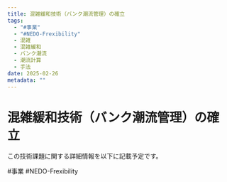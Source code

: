 ```yaml
---
title: 混雑緩和技術（バンク潮流管理）の確立
tags:
  - "#事業"
  - "#NEDO-Frexibility"
  - 混雑
  - 混雑緩和
  - バンク潮流
  - 潮流計算
  - 手法
date: 2025-02-26
metadata: ""
---
```


# 混雑緩和技術（バンク潮流管理）の確立

この技術課題に関する詳細情報を以下に記載予定です。


#事業
#NEDO-Frexibility
